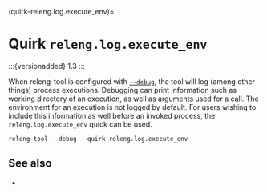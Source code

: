 (quirk-releng.log.execute_env)=
# Quirk `releng.log.execute_env`

:::{versionadded} 1.3
:::

When releng-tool is configured with [`--debug`](arg-debug), the tool
will log (among other things) process executions. Debugging can print
information such as working directory of an execution, as well as arguments
used for a call. The environment for an execution is not logged by default.
For users wishing to include this information as well before an invoked
process, the `releng.log.execute_env` quick can be used.

```
releng-tool --debug --quirk releng.log.execute_env
```

## See also

- [](quirks)
